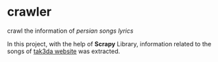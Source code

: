 # crawler
crawl the information of *persian songs lyrics*

In this project, with the help of **Scrapy** Library, information related to the songs of [tak3da website](tak3da.com) was extracted.

